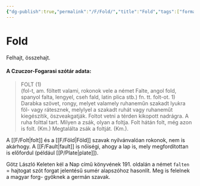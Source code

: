 ```yaml
---
{"dg-publish":true,"permalink":"/F/Fold/","title":"Fold","tags":["formatted🟢"],"created":"2023-10-10T10:49","updated":"2023-10-21T04:28"}
---
```



# Fold

Felhajt, összehajt.  

#### A Czuczor-Fogarasi szótár adata:

> FOLT (1)  
>  (fol-t, am. föltett valami, rokonok vele a német Falte, angol fold, spanyol falta, lengyel, cseh fald, latin plica stb.) fn. tt. folt-ot. 1) Darabka szövet, rongy, melyet valamely ruhaneműn szakadt lyukra föl- vagy rátesznek, melylyel a szakadt ruhát vagy ruhaneműt kiegészítik, öszveakgatják. Foltot vetni a térden kikopott nadrágra. A ruha folttal tart. Milyen a zsák, olyan a foltja. Folt hátán folt, még azon is folt. (Km.) Megtalálta zsák a foltját. (Km.).

A [[F/Folt\|folt]] és a [[F/Föld\|Föld]] szavak nyilvánvalóan rokonok, nem is akárhogy. A [[F/Fault\|fault]] is nőiségi, ahogy a lap is, mely megfordítottan is előfordul (például [[P/Plate\|plate]]).  

Götz László Keleten kél a Nap című könyvének 191. oldalán a német `falten` = hajtogat szót forgat jelentésű sumér alapszóhoz hasonlít. Meg is felelnek a magyar forg- gyöknek a germán szavak.  